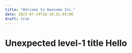 ```yaml
---
title: "Welcome to Awesome Inc."
date: 2023-07-24T16:18:31-03:00
draft: true
---
```


# Unexpected level-1 title Hello
